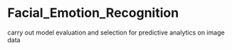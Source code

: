 # Facial_Emotion_Recognition
carry out model evaluation and selection for predictive analytics on image data
